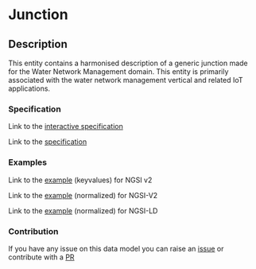 # Junction

## Description 

This entity contains a harmonised description of a generic junction made for
the Water Network Management domain. This entity is primarily associated
with the water network management vertical and related IoT applications.

### Specification

Link to the [interactive specification](https://swagger.lab.fiware.org/?url=https://smart-data-models.github.io/dataModel.WaterNetworkManagement/Junction/swagger.yaml)

Link to the [specification](https://smart-data-models.github.io/dataModel.WaterNetworkManagement/Junction/doc/spec.md)
### Examples

Link to the [example](https://smart-data-models.github.io/dataModel.WaterNetworkManagement/Junction/examples/example.json) (keyvalues) for NGSI v2

Link to the [example](https://smart-data-models.github.io/dataModel.WaterNetworkManagement/Junction/examples/example-normalized.json) (normalized) for NGSI-V2

Link to the [example](https://smart-data-models.github.io/dataModel.WaterNetworkManagement/Junction/examples/example-normalized.jsonld) (normalized) for NGSI-LD
### Contribution

 If you have any issue on this data model you can raise an [issue](https://github.com/smart-data-models/dataModel.WaterNetworkManagement/issues)  or contribute with a [PR](https://github.com/smart-data-models/dataModel.WaterNetworkManagement/pulls)